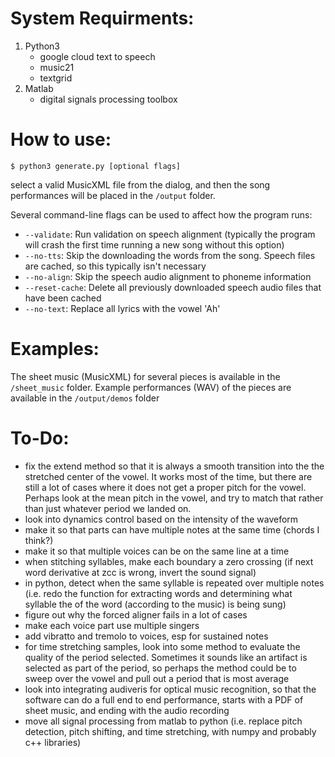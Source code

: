 # System Requirments:
1. Python3
    * google cloud text to speech
    * music21
    * textgrid
2. Matlab
    * digital signals processing toolbox


# How to use:
```
$ python3 generate.py [optional flags]
```
select a valid MusicXML file from the dialog, and then the song performances will be placed in the `/output` folder. 

Several command-line flags can be used to affect how the program runs:
* `--validate`: Run validation on speech alignment (typically the program will crash the first time running a new song without this option)
* `--no-tts`: Skip the downloading the words from the song. Speech files are cached, so this typically isn't necessary
* `--no-align`: Skip the speech audio alignment to phoneme information
* `--reset-cache`: Delete all previously downloaded speech audio files that have been cached
* `--no-text`: Replace all lyrics with the vowel 'Ah'

# Examples:
The sheet music (MusicXML) for several pieces is available in the `/sheet_music` folder. Example performances (WAV) of the pieces are available in the `/output/demos` folder

# To-Do:
* fix the extend method so that it is always a smooth transition into the the stretched center of the vowel. It works most of the time, but there are still a lot of cases where it does not get a proper pitch for the vowel. Perhaps look at the mean pitch in the vowel, and try to match that rather than just whatever period we landed on.
* look into dynamics control based on the intensity of the waveform
* make it so that parts can have multiple notes at the same time (chords I think?)
* make it so that multiple voices can be on the same line at a time
* when stitching syllables, make each boundary a zero crossing (if next word derivative at zcc is wrong, invert the sound signal)
* in python, detect when the same syllable is repeated over multiple notes (i.e. redo the function for extracting words and determining what syllable the of the word (according to the music) is being sung)
* figure out why the forced aligner fails in a lot of cases
* make each voice part use multiple singers
* add vibratto and tremolo to voices, esp for sustained notes
* for time stretching samples, look into some method to evaluate the quality of the period selected. Sometimes it sounds like an artifact is selected as part of the period, so perhaps the method could be to sweep over the vowel and pull out a period that is most average
* look into integrating audiveris for optical music recognition, so that the software can do a full end to end performance, starts with a PDF of sheet music, and ending with the audio recording
* move all signal processing from matlab to python (i.e. replace pitch detection, pitch shifting, and time stretching, with numpy and probably c++ libraries)